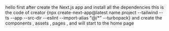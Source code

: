 hello 
first after create the Next.js app and install all the dependencies  this is the code of creator
{npx create-next-app@latest name project --tailwind --ts --app --src-dir --eslint --import-alias "@/*" --turbopack}
and create the components , assets , pages , and will start to the home page 